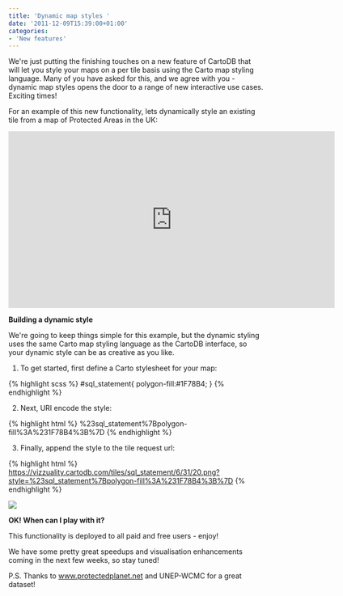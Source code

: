 ```yaml
---
title: 'Dynamic map styles '
date: '2011-12-09T15:39:00+01:00'
categories:
- 'New features'
---
```


We're just putting the finishing touches on a new feature of CartoDB that will let you style your maps on a per tile basis using the Carto map styling language. Many of you have asked for this, and we agree with you - dynamic map styles opens the door to a range of new interactive use cases. Exciting times! 

For an example of this new functionality, lets dynamically style an existing tile from a map of Protected Areas in the UK:

<iframe frameborder="0" height="350" src="https://vizzuality.cartodb.com/tables/sql_statement/embed_map" width="645"></iframe>

**Building a dynamic style**

We're going to keep things simple for this example, but the dynamic styling uses the same Carto map styling language as the CartoDB interface, so your dynamic style can be as creative as you like. 

1. To get started, first define a Carto stylesheet for your map:

{% highlight scss %}
#sql_statement{
  polygon-fill:#1F78B4;
}
{% endhighlight %}

2. Next, URI encode the style:

{% highlight html %}
%23sql_statement%7Bpolygon-fill%3A%231F78B4%3B%7D
{% endhighlight %}

3. Finally, append the style to the tile request url:

{% highlight html %}
https://vizzuality.cartodb.com/tiles/sql_statement/6/31/20.png?style=%23sql_statement%7Bpolygon-fill%3A%231F78B4%3B%7D
{% endhighlight %}

<img src="https://vizzuality.cartodb.com/tiles/sql_statement/6/31/20.png?style%3D%23sql_statement%7Bpolygon-fill%3A%231F78B4%3B%7D"/>

**OK! When can I play with it?**

This functionality is deployed to all paid and free users - enjoy!

We have some pretty great speedups and visualisation enhancements coming in the next few weeks, so stay tuned!

P.S. Thanks to <a href="http://www.protectedplanet.net">www.protectedplanet.net</a> and UNEP-WCMC for a great dataset!
